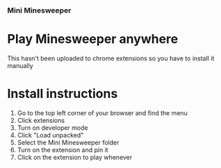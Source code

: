 ### Mini Minesweeper
# Play Minesweeper anywhere

This hasn't been uploaded to chrome extensions so you have to install it manually
# Install instructions
1. Go to the top left corner of your browser and find the menu
2. Click extensions
3. Turn on developer mode
4. Click "Load unpacked"
5. Select the Mini Minesweeper folder
6. Turn on the extension and pin it
7. Click on the extension to play whenever